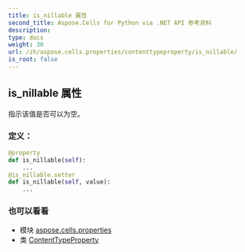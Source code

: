 ```yaml
---
title: is_nillable 属性
second_title: Aspose.Cells for Python via .NET API 参考资料
description:
type: docs
weight: 30
url: /zh/aspose.cells.properties/contenttypeproperty/is_nillable/
is_root: false
---
```

## is_nillable 属性

指示该值是否可以为空。
### 定义：
```python
@property
def is_nillable(self):
    ...
@is_nillable.setter
def is_nillable(self, value):
    ...
```

### 也可以看看
* 模块 [aspose.cells.properties](../../)
* 类 [ContentTypeProperty](/cells/python-net/zh/aspose.cells.properties/contenttypeproperty)
